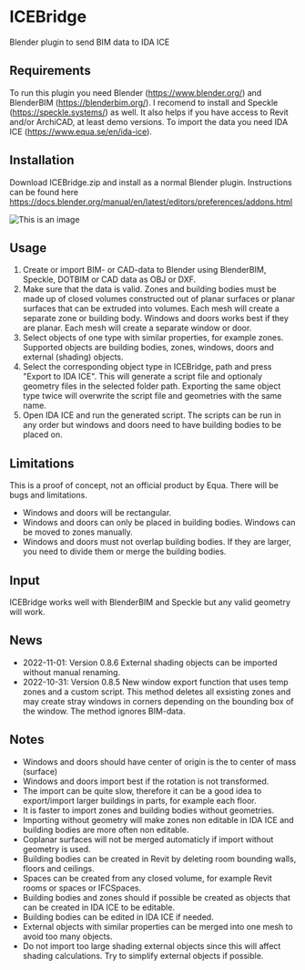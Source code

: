 # ICEBridge

Blender plugin to send BIM data to IDA ICE

## Requirements
To run this plugin you need Blender (https://www.blender.org/) and BlenderBIM (https://blenderbim.org/). I recomend to install and Speckle (https://speckle.systems/) as well. It also helps if you have access to Revit and/or ArchiCAD, at least demo versions. To import the data you need IDA ICE (https://www.equa.se/en/ida-ice).

## Installation
Download ICEBridge.zip and install as a normal Blender plugin. Instructions can be found here https://docs.blender.org/manual/en/latest/editors/preferences/addons.html

![This is an image](https://github.com/maxtillberg/ICEBridge/blob/main/ICEBridge.png)

## Usage

1. Create or import BIM- or CAD-data to Blender using BlenderBIM, Speckle, DOTBIM or CAD data as OBJ or DXF. 
2. Make sure that the data is valid. Zones and building bodies must be made up of closed volumes constructed out of planar surfaces or planar surfaces that can be extruded into volumes. Each mesh will create a separate zone or building body. Windows and doors works best if they are planar. Each mesh will create a separate window or door.
3. Select objects of one type with similar properties, for example zones. Supported objects are building bodies, zones, windows, doors and external (shading) objects.
4. Select the corresponding object type in ICEBridge, path and press "Export to IDA ICE". This will generate a script file and optionaly geometry files in the selected folder path. Exporting the same object type twice will overwrite the script file and geometries with the same name.
5. Open IDA ICE and run the generated script. The scripts can be run in any order but windows and doors need to have building bodies to be placed on.

## Limitations

This is a proof of concept, not an official product by Equa. There will be bugs and limitations.
- Windows and doors will be rectangular.
- Windows and doors can only be placed in building bodies. Windows can be moved to zones manually.
- Windows and doors must not overlap building bodies. If they are larger, you need to divide them or merge the building bodies.

## Input

ICEBridge works well with BlenderBIM and Speckle but any valid geometry will work.

## News

- 2022-11-01: Version 0.8.6 External shading objects can be imported without manual renaming.
- 2022-10-31: Version 0.8.5 New window export function that uses temp zones and a custom script. This method deletes all exsisting zones and may create stray windows in corners depending on the bounding box of the window. The method ignores BIM-data.


## Notes

- Windows and doors should have center of origin is the to center of mass (surface)
- Windows and doors import best if the rotation is not transformed.
- The import can be quite slow, therefore it can be a good idea to export/import larger buildings in parts, for example each floor.
- It is faster to import zones and building bodies without geometries.
- Importing without geometry will make zones non editable in IDA ICE and building bodies are more often non editable.
- Coplanar surfaces will not be merged automaticly if import without geometry is used.
- Building bodies can be created in Revit by deleting room bounding walls, floors and ceilings.
- Spaces can be created from any closed volume, for example Revit rooms or spaces or IFCSpaces.
- Building bodies and zones should if possible be created as objects that can be created in IDA ICE to be editable.
- Building bodies can be edited in IDA ICE if needed.
- External objects with similar properties can be merged into one mesh to avoid too many objects.
- Do not import too large shading external objects since this will affect shading calculations. Try to simplify external objects if possible.

